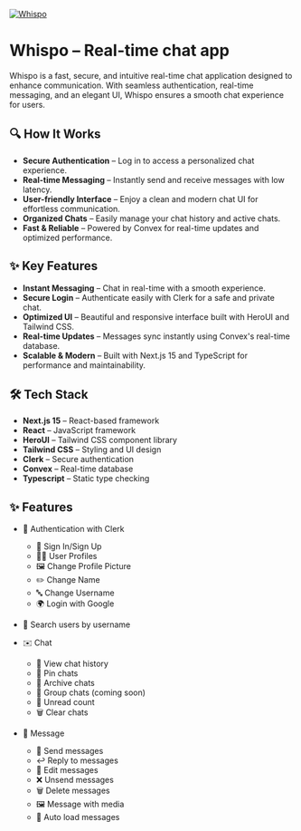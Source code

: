 [![Whispo](https://fachryafrz.com/projects/whispo/cover.png)](https://whispo.fachryafrz.com)

# Whispo – Real-time chat app

Whispo is a fast, secure, and intuitive real-time chat application designed to enhance communication. With seamless authentication, real-time messaging, and an elegant UI, Whispo ensures a smooth chat experience for users.

## 🔍 How It Works

- **Secure Authentication** – Log in to access a personalized chat experience.
- **Real-time Messaging** – Instantly send and receive messages with low latency.
- **User-friendly Interface** – Enjoy a clean and modern chat UI for effortless communication.
- **Organized Chats** – Easily manage your chat history and active chats.
- **Fast & Reliable** – Powered by Convex for real-time updates and optimized performance.

## ✨ Key Features

- **Instant Messaging** – Chat in real-time with a smooth experience.
- **Secure Login** – Authenticate easily with Clerk for a safe and private chat.
- **Optimized UI** – Beautiful and responsive interface built with HeroUI and Tailwind CSS.
- **Real-time Updates** – Messages sync instantly using Convex's real-time database.
- **Scalable & Modern** – Built with Next.js 15 and TypeScript for performance and maintainability.

## 🛠️ Tech Stack

- **Next.js 15** – React-based framework
- **React** – JavaScript framework
- **HeroUI** – Tailwind CSS component library
- **Tailwind CSS** – Styling and UI design
- **Clerk** – Secure authentication
- **Convex** – Real-time database
- **Typescript** – Static type checking

## ✨ Features

- 🔑 Authentication with Clerk

  - 🔐 Sign In/Sign Up
  - 🧑‍💼 User Profiles
  - 🖼️ Change Profile Picture
  - ✏️ Change Name
  - 🔤 Change Username
  - 🌍 Login with Google

- 🔎 Search users by username
- ✉️ Chat
  - 📜 View chat history
  - 📌 Pin chats
  - 📂 Archive chats
  - 👥 Group chats (coming soon)
  - 🔔 Unread count
  - 🗑️ Clear chats
- 💬 Message
  - 💬 Send messages
  - ↩️ Reply to messages
  - 📝 Edit messages
  - ❌ Unsend messages
  - 🗑️ Delete messages
  - 🖼️ Message with media
  - 📑 Auto load messages
